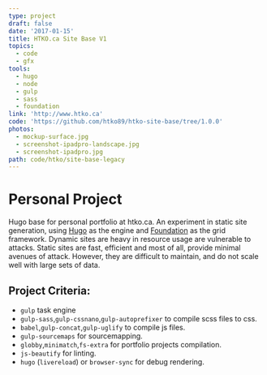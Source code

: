 ```yaml
---
type: project
draft: false
date: '2017-01-15'
title: HTKO.ca Site Base V1
topics:
  - code
  - gfx
tools:
  - hugo
  - node
  - gulp
  - sass
  - foundation
link: 'http://www.htko.ca'
code: 'https://github.com/htko89/htko-site-base/tree/1.0.0'
photos:
  - mockup-surface.jpg
  - screenshot-ipadpro-landscape.jpg
  - screenshot-ipadpro.jpg
path: code/htko/site-base-legacy
---
```

# Personal Project
Hugo base for personal portfolio at htko.ca. An experiment in static site generation, using [Hugo](http://gohugo.io/) as the engine and [Foundation](http://foundation.zurb.com/) as the grid framework. Dynamic sites are heavy in resource usage are vulnerable to attacks. Static sites are fast, efficient and most of all, provide minimal avenues of attack. However, they are difficult to maintain, and do not scale well with large sets of data.

## Project Criteria:
* `gulp` task engine
* `gulp-sass`,`gulp-cssnano`,`gulp-autoprefixer` to compile scss files to css.
* `babel`,`gulp-concat`,`gulp-uglify` to compile js files.
* `gulp-sourcemaps` for sourcemapping.
* `globby`,`minimatch`,`fs-extra` for portfolio projects compilation.
* `js-beautify` for linting.
* `hugo` (`livereload`) or `browser-sync` for debug rendering.
